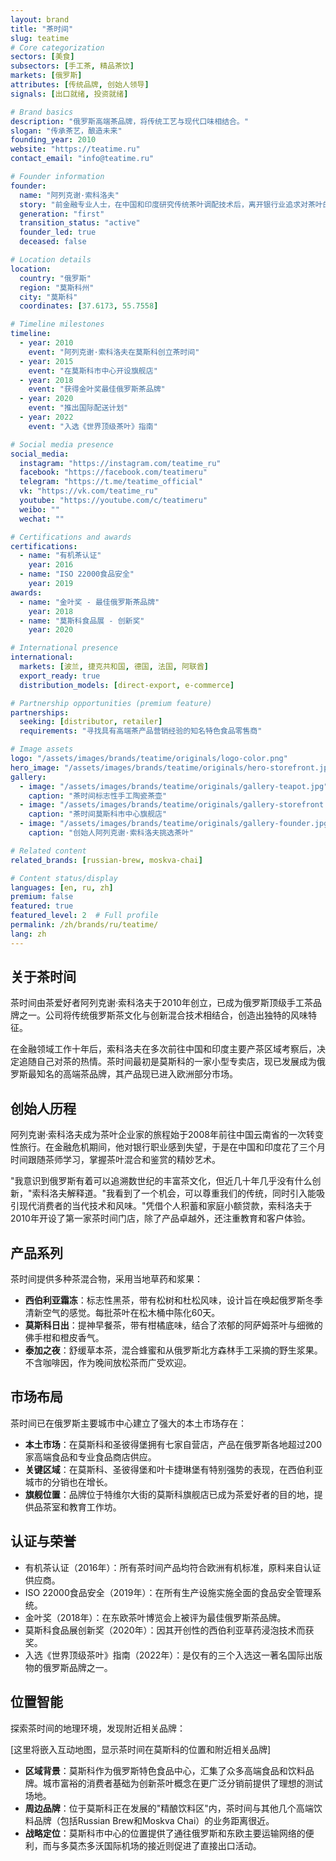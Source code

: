 ```yaml
---
layout: brand
title: "茶时间"
slug: teatime
# Core categorization
sectors: [美食]
subsectors: [手工茶, 精品茶饮]
markets: [俄罗斯]
attributes: [传统品牌, 创始人领导]
signals: [出口就绪, 投资就绪]

# Brand basics
description: "俄罗斯高端茶品牌，将传统工艺与现代口味相结合。"
slogan: "传承茶艺，酿造未来"
founding_year: 2010
website: "https://teatime.ru"
contact_email: "info@teatime.ru"

# Founder information
founder:
  name: "阿列克谢·索科洛夫"
  story: "前金融专业人士，在中国和印度研究传统茶叶调配技术后，离开银行业追求对茶叶的热情。"
  generation: "first"
  transition_status: "active"
  founder_led: true
  deceased: false

# Location details
location:
  country: "俄罗斯"
  region: "莫斯科州"
  city: "莫斯科"
  coordinates: [37.6173, 55.7558]

# Timeline milestones
timeline:
  - year: 2010
    event: "阿列克谢·索科洛夫在莫斯科创立茶时间"
  - year: 2015
    event: "在莫斯科市中心开设旗舰店"
  - year: 2018
    event: "获得金叶奖最佳俄罗斯茶品牌"
  - year: 2020
    event: "推出国际配送计划"
  - year: 2022
    event: "入选《世界顶级茶叶》指南"

# Social media presence
social_media:
  instagram: "https://instagram.com/teatime_ru"
  facebook: "https://facebook.com/teatimeru"
  telegram: "https://t.me/teatime_official"
  vk: "https://vk.com/teatime_ru"
  youtube: "https://youtube.com/c/teatimeru"
  weibo: ""
  wechat: ""

# Certifications and awards
certifications:
  - name: "有机茶认证"
    year: 2016
  - name: "ISO 22000食品安全"
    year: 2019
awards:
  - name: "金叶奖 - 最佳俄罗斯茶品牌"
    year: 2018
  - name: "莫斯科食品展 - 创新奖"
    year: 2020

# International presence
international:
  markets: [波兰, 捷克共和国, 德国, 法国, 阿联酋]
  export_ready: true
  distribution_models: [direct-export, e-commerce]

# Partnership opportunities (premium feature)
partnerships:
  seeking: [distributor, retailer]
  requirements: "寻找具有高端茶产品营销经验的知名特色食品零售商"

# Image assets
logo: "/assets/images/brands/teatime/originals/logo-color.png"
hero_image: "/assets/images/brands/teatime/originals/hero-storefront.jpg"
gallery:
  - image: "/assets/images/brands/teatime/originals/gallery-teapot.jpg"
    caption: "茶时间标志性手工陶瓷茶壶"
  - image: "/assets/images/brands/teatime/originals/gallery-storefront.jpg"
    caption: "茶时间莫斯科市中心旗舰店"
  - image: "/assets/images/brands/teatime/originals/gallery-founder.jpg"
    caption: "创始人阿列克谢·索科洛夫挑选茶叶"

# Related content
related_brands: [russian-brew, moskva-chai]

# Content status/display
languages: [en, ru, zh]
premium: false
featured: true
featured_level: 2  # Full profile
permalink: /zh/brands/ru/teatime/
lang: zh
---
```


## 关于茶时间

茶时间由茶爱好者阿列克谢·索科洛夫于2010年创立，已成为俄罗斯顶级手工茶品牌之一。公司将传统俄罗斯茶文化与创新混合技术相结合，创造出独特的风味特征。

在金融领域工作十年后，索科洛夫在多次前往中国和印度主要产茶区域考察后，决定追随自己对茶的热情。茶时间最初是莫斯科的一家小型专卖店，现已发展成为俄罗斯最知名的高端茶品牌，其产品现已进入欧洲部分市场。

## 创始人历程

阿列克谢·索科洛夫成为茶叶企业家的旅程始于2008年前往中国云南省的一次转变性旅行。在金融危机期间，他对银行职业感到失望，于是在中国和印度花了三个月时间跟随茶师学习，掌握茶叶混合和鉴赏的精妙艺术。

"我意识到俄罗斯有着可以追溯数世纪的丰富茶文化，但近几十年几乎没有什么创新，"索科洛夫解释道。"我看到了一个机会，可以尊重我们的传统，同时引入能吸引现代消费者的当代技术和风味。"凭借个人积蓄和家庭小额贷款，索科洛夫于2010年开设了第一家茶时间门店，除了产品卓越外，还注重教育和客户体验。

## 产品系列

茶时间提供多种茶混合物，采用当地草药和浆果：

- **西伯利亚霜冻**：标志性黑茶，带有松树和杜松风味，设计旨在唤起俄罗斯冬季清新空气的感觉。每批茶叶在松木桶中陈化60天。
- **莫斯科日出**：提神早餐茶，带有柑橘底味，结合了浓郁的阿萨姆茶叶与细微的佛手柑和橙皮香气。
- **泰加之夜**：舒缓草本茶，混合蜂蜜和从俄罗斯北方森林手工采摘的野生浆果。不含咖啡因，作为晚间放松茶而广受欢迎。

## 市场布局

茶时间已在俄罗斯主要城市中心建立了强大的本土市场存在：

- **本土市场**：在莫斯科和圣彼得堡拥有七家自营店，产品在俄罗斯各地超过200家高端食品和专业食品商店供应。
- **关键区域**：在莫斯科、圣彼得堡和叶卡捷琳堡有特别强势的表现，在西伯利亚城市的分销也在增长。
- **旗舰位置**：品牌位于特维尔大街的莫斯科旗舰店已成为茶爱好者的目的地，提供品茶室和教育工作坊。

## 认证与荣誉

- 有机茶认证（2016年）：所有茶时间产品均符合欧洲有机标准，原料来自认证供应商。
- ISO 22000食品安全（2019年）：在所有生产设施实施全面的食品安全管理系统。
- 金叶奖（2018年）：在东欧茶叶博览会上被评为最佳俄罗斯茶品牌。
- 莫斯科食品展创新奖（2020年）：因其开创性的西伯利亚草药浸泡技术而获奖。
- 入选《世界顶级茶叶》指南（2022年）：是仅有的三个入选这一著名国际出版物的俄罗斯品牌之一。

## 位置智能

探索茶时间的地理环境，发现附近相关品牌：

[这里将嵌入互动地图，显示茶时间在莫斯科的位置和附近相关品牌]

- **区域背景**：莫斯科作为俄罗斯特色食品中心，汇集了众多高端食品和饮料品牌。城市富裕的消费者基础为创新茶叶概念在更广泛分销前提供了理想的测试场地。
- **周边品牌**：位于莫斯科正在发展的"精酿饮料区"内，茶时间与其他几个高端饮料品牌（包括Russian Brew和Moskva Chai）的业务距离很近。
- **战略定位**：莫斯科市中心的位置提供了通往俄罗斯和东欧主要运输网络的便利，而与多莫杰多沃国际机场的接近则促进了直接出口活动。